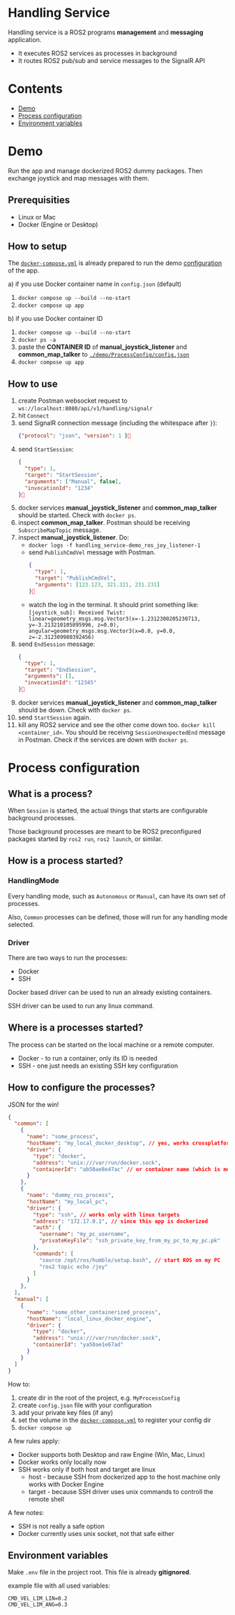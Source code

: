 # Handling Service

Handling service is a ROS2 programs __management__ and __messaging__ application.

- It executes ROS2 services as processes in background
- It routes ROS2 pub/sub and service messages to the SignalR API

# Contents

- [Demo](#demo)
- [Process configuration](#process-configuration)
- [Environment variables](#environment-variables)

# Demo

Run the app and manage dockerized ROS2 dummy packages. Then exchange joystick and map messages with them.

## Prerequisities

- Linux or Mac
- Docker (Engine or Desktop)

## How to setup

The [`docker-compose.yml`](./docker-compose.yml) is already prepared to run the demo [configuration](#process-configuration) of the app.

a) if you use Docker container name in `config.json` (default)
  1) `docker compose up --build --no-start`
  2) `docker compose up app`

b) if you use Docker container ID
  1) `docker compose up --build --no-start`
  2) `docker ps -a`
  3) paste the __CONTAINER ID__ of __manual_joystick_listener__ and __common_map_talker__ to [`./demo/ProcessConfig/config.json`](./demo/ProcessConfig/config.json)
  4) `docker compose up app`

## How to use

1) create Postman websocket request to `ws://localhost:8080/api/v1/handling/signalr`
2) hit `Connect`
3) send SignalR connection message (including the whitespace after `}`):
    ```json
    {"protocol": "json", "version": 1 }
    ```
4) send `StartSession`:
    ```json
    {
      "type": 1,
      "target": "StartSession",
      "arguments": ["Manual", false],
      "invocationId": "1234"
    }
    ```
5) docker services __manual_joystick_listener__ and __common_map_talker__ should be started. Check with `docker ps`.
7) inspect __common_map_talker__. Postman should be receiving `SubscribeMapTopic` message.
6) inspect __manual_joystick_listener__. Do:
    - `docker logs -f handling_service-demo_ros_joy_listener-1`
    -  send `PublishCmdVel` message with Postman.
        ```json
        {
          "type": 1,
          "target": "PublishCmdVel",
          "arguments": [123.123, 321.321, 231.231]
        }
        ```
    - watch the log in the terminal. It should print something like:
        `[joystick_sub]: Received Twist: linear=geometry_msgs.msg.Vector3(x=-1.2312300205230713, y=-3.213210105895996, z=0.0), angular=geometry_msgs.msg.Vector3(x=0.0, y=0.0, z=-2.312309980392456)`
8) send `EndSession` message:
    ```json
    {
      "type": 1,
      "target": "EndSession",
      "arguments": [],
      "invocationId": "12345"
    }
    ```
9) docker services __manual_joystick_listener__ and __common_map_talker__ should be down. Check with `docker ps`.
10) send `StartSession` again.
11) kill any ROS2 service and see the other come down too. `docker kill <container_id>`. You should be receivng `SessionUnexpectedEnd` message in Postman. Check if the services are down with `docker ps`.

# Process configuration

## What is a process?

When `Session` is started, the actual things that starts are configurable background processes.

Those background processes are meant to be ROS2 preconfigured packages started by `ros2 run`, `ros2 launch`, or similar.

## How is a process started?

### HandlingMode
Every handling mode, such as `Autonomous` or `Manual`, can have its own set of processes.

Also, `Common` processes can be defined, those will run for any handling mode selected.

### Driver

There are two ways to run the processes:
- Docker
- SSH

Docker based driver can be used to run an already existing containers.

SSH driver can be used to run any linux command.

## Where is a processes started?

The process can be started on the local machine or a remote computer.

- Docker - to run a container, only its ID is needed
- SSH - one just needs an existing SSH key configuration

## How to configure the processes?

JSON for the win!

```json
{
  "common": [
    {
      "name": "some_process",
      "hostName": "my_local_docker_desktop", // yes, works crossplatform
      "driver": {
        "type": "docker",
        "address": "unix:///var/run/docker.sock",
        "containerId": "ab50ae8e47ac" // or container name (which is more persistent)
      }
    },
    {
      "name": "dummy_ros_process",
      "hostName": "my_local_pc",
      "driver": {
        "type": "ssh", // works only with linux targets
        "address": "172.17.0.1", // since this app is dockerized
        "auth": {
          "username": "my_pc_username",
          "privateKeyFile": "ssh_private_key_from_my_pc_to_my_pc.pk"
        },
        "commands": [
          "source /opt/ros/humble/setup.bash", // start ROS on my PC
          "ros2 topic echo /joy"
        ]
      }
    },
  ],
  "manual": [
    {
      "name": "some_other_containerized_process",
      "hostName": "local_linux_docker_engine",
      "driver": {
        "type": "docker",
        "address": "unix:///var/run/docker.sock",
        "containerId": "ya50ae1e67ad"
      }
    }
  ]
}
```

How to:
1. create dir in the root of the project, e.g. `MyProcessConfig`
2. create `config.json` file with your configuration
3. add your private key files (if any)
4. set the volume in the [`docker-compose.yml`](./docker-compose.yml) to register your config dir
5. `docker compose up`

A few rules apply:
- Docker supports both Desktop and raw Engine (Win, Mac, Linux)
- Docker works only locally now
- SSH works only if both host and target are linux
    - host - because SSH from dockerized app to the host machine only works with Docker Engine
    - target - because SSH driver uses unix commands to controll the remote shell

A few notes:
- SSH is not really a safe option
- Docker currently uses unix socket, not that safe either

## Environment variables

Make `.env` file in the project root. This file is already __gitignored__.

example file with all used variables:

```
CMD_VEL_LIM_LIN=0.2
CMD_VEL_LIM_ANG=0.3
```